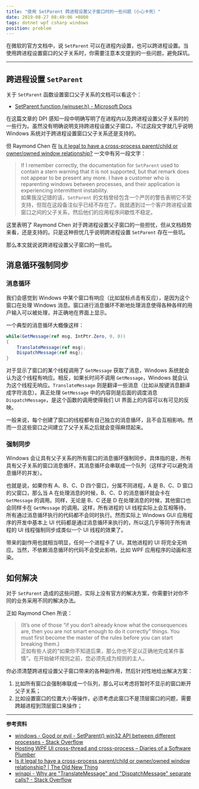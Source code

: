 ```yaml
---
title: "使用 SetParent 跨进程设置父子窗口时的一些问题（小心卡死）"
date: 2019-08-27 08:49:06 +0800
tags: dotnet wpf csharp windows
position: problem
---
```


在微软的官方文档中，说 `SetParent` 可以在进程内设置，也可以跨进程设置。当使用跨进程设置窗口的父子关系时，你需要注意本文提到的一些问题，避免踩坑。

---

<div id="toc"></div>

## 跨进程设置 `SetParent`

关于 `SetParent` 函数设置窗口父子关系的文档可以看这个：

- [SetParent function (winuser.h) - Microsoft Docs](https://docs.microsoft.com/en-us/windows/win32/api/winuser/nf-winuser-setparent)

在这篇文章的 DPI 感知一段中明确写明了在进程内以及跨进程设置父子关系时的一些行为。虽然没有明确说明支持跨进程设置父子窗口，不过这段文字就几乎说明 Windows 系统对于跨进程设置窗口父子关系还是支持的。

但 Raymond Chen 在 [Is it legal to have a cross-process parent/child or owner/owned window relationship?](https://devblogs.microsoft.com/oldnewthing/?p=4683) 一文中有另一段文字：

> If I remember correctly, the documentation for `Set­Parent` used to contain a stern warning that it is not supported, but that remark does not appear to be present any more. I have a customer who is reparenting windows between processes, and their application is experiencing intermittent instability.  
> 如果我没记错的话，`SetParent` 的文档曾经包含一个严厉的警告表明它不受支持，但现在这段备注似乎已经不存在了。我就遇到过一个客户跨进程设置窗口之间的父子关系，然后他们的应用程序间歇性不稳定。

这里表明了 Raymond Chen 对于跨进程设置父子窗口的一些担忧，但从文档趋势来看，还是支持的。只是这种担忧几乎说明跨进程设置 `SetParent` 存在一些坑。

那么本文就说说跨进程设置父子窗口的一些坑。

## 消息循环强制同步

### 消息循环

我们会感觉到 Windows 中某个窗口有响应（比如鼠标点击有反应），是因为这个窗口在处理 Windows 消息。窗口进行消息循环不断地处理消息使得各种各样的用户输入可以被处理，并正确地在界面上显示。

一个典型的消息循环大概像这样：

```csharp
while(GetMessage(ref msg, IntPtr.Zero, 0, 0))
{
    TranslateMessage(ref msg);
    DispatchMessage(ref msg);
}
```

对于显示了窗口的某个线程调用了 `GetMessage` 获取了消息，Windows 系统就会认为这个线程有响应。相反，如果长时间不调用 `GetMessage`，Windows 就会认为这个线程无响应。`TranslateMessage` 则是翻译一些消息（比如从按键消息翻译成字符消息）。真正处理 `GetMessage` 中的内容则是后面的调度消息 `DispatchMessage`，是这个函数的调用使得我们 UI 界面上的内容可以有可见的反映。

一般来说，每个创建了窗口的线程都有自己独立的消息循环，且不会互相影响。然而一旦这些窗口之间建立了父子关系之后就会变得麻烦起来。

### 强制同步

Windows 会让具有父子关系的所有窗口的消息循环强制同步。具体指的是，所有具有父子关系的窗口消息循环，其消息循环会串联成一个队列（这样才可以避免消息循环的并发）。

也就是说，如果你有 A、B、C、D 四个窗口，分属不同进程，A 是 B、C、D 窗口的父窗口，那么当 A 在处理消息的时候，B、C、D 的消息循环就会卡在 `GetMessage` 的调用。同样，无论是 B、C 还是 D 在处理消息的时候，其他窗口也会同样卡在 `GetMessage` 的调用。这样，所有进程的 UI 线程实际上会互相等待，所有通过消息循环执行的代码都不会同时执行。然而实际上 Windows GUI 应用程序的开发中基本上 UI 代码都是通过消息循环来执行的，所以这几乎等同于所有进程的 UI 线程强制同步成类似一个 UI 线程的效果了。

带来的副作用也就相当明显，任何一个进程卡了 UI，其他进程的 UI 将完全无响应。当然，不依赖消息循环的代码不会受此影响，比如 WPF 应用程序的动画和渲染。

## 如何解决

对于 `SetParent` 造成的这些问题，实际上没有官方的解决方案，你需要针对你不同的业务采用不同的解决办法。

正如 Raymond Chen 所说：

>  (It’s one of those “if you don’t already know what the consequences are, then you are not smart enough to do it correctly” things. You must first become the master of the rules before you can start breaking them.)  
> 正如有些人说的“如果你不知道后果，那么你也不足以正确地完成某件事情”。在开始破坏规则之前，您必须先成为规则的主人。

你必须清楚跨进程设置父子窗口带来的各种副作用，然后针对性地给出解决方案：

1. 比如所有窗口会强制串联成一个队列，那么可以考虑将暂时不显示的窗口断开父子关系；
1. 比如设置窗口的位置大小等操作，必须考虑此窗口不是顶层窗口的问题，需要跨越进程到顶层窗口来操作；

---

**参考资料**

- [windows - Good or evil - SetParent() win32 API between different processes - Stack Overflow](https://stackoverflow.com/questions/3459874/good-or-evil-setparent-win32-api-between-different-processes)
- [Hosting WPF UI cross-thread and cross-process – Diaries of a Software Plumber](https://blogs.msdn.microsoft.com/changov/2009/10/26/hosting-wpf-ui-cross-thread-and-cross-process/)
- [Is it legal to have a cross-process parent/child or owner/owned window relationship? | The Old New Thing](https://devblogs.microsoft.com/oldnewthing/?p=4683)
- [winapi - Why are "TranslateMessage" and "DispatchMessage" separate calls? - Stack Overflow](https://stackoverflow.com/questions/3152011/why-are-translatemessage-and-dispatchmessage-separate-calls)

